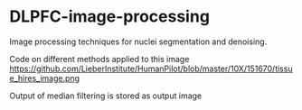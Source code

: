 # DLPFC-image-processing
Image processing techniques for nuclei segmentation and denoising.

Code on different methods applied to this image https://github.com/LieberInstitute/HumanPilot/blob/master/10X/151670/tissue_hires_image.png

Output of median filtering is stored as output image
